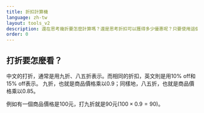 ```yaml
---
title: 折扣計算機
language: zh-tw
layout: tools_v2
description: 還在思考幾折要怎麼計算嗎？還是思考折扣可以獲得多少優惠呢？只要使用這個折扣計算機，輸入金額並選擇折數，就可以馬上算出折扣金額，不需要再傷腦筋怎麼計算了！輕鬆掌握省了多少錢！
order: 0
---
```


## 打折要怎麼看？

中文的打折，通常是用九折、八五折表示。而相同的折扣，英文則是用10% off和15% off表示。
九折，也就是商品價格乘以0.9；同樣地，八五折，也就是商品價格乘以0.85。

例如有一個商品價格是100元，打九折就是90元($100 \times 0.9 = 90$)。
